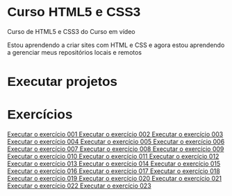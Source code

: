 <style>
    h1 {
        font-family: arial, helvetica,  sans-serif;
        font-size: 30px;
    }
</style>

# Curso HTML5 e CSS3
 Curso de HTML5 e CSS3 do Curso em vídeo

 Estou aprendendo a criar sites com HTML e CSS e agora estou aprendendo a gerenciar meus repositórios locais e remotos
# Executar projetos
<h1>Exercícios</h1>
<a href="https://miguelesss.github.io/Curso-HTML5-e-CSS3/modulo01/exercicios/exe001/index.html">
    Executar o exercício 001
</a>
<a href="https://miguelesss.github.io/Curso-HTML5-e-CSS3/modulo01/exercicios/exe001/index.html">
    Executar o exercício 002
</a>
<a href="https://miguelesss.github.io/Curso-HTML5-e-CSS3/modulo01/exercicios/exe001/index.html">
    Executar o exercício 003
</a>
<a href="https://miguelesss.github.io/Curso-HTML5-e-CSS3/modulo01/exercicios/exe001/index.html">
    Executar o exercício 004
</a>
<a href="https://miguelesss.github.io/Curso-HTML5-e-CSS3/modulo01/exercicios/exe001/index.html">
    Executar o exercício 005
</a>
<a href="https://miguelesss.github.io/Curso-HTML5-e-CSS3/modulo01/exercicios/exe001/index.html">
    Executar o exercício 006
</a>
<a href="https://miguelesss.github.io/Curso-HTML5-e-CSS3/modulo01/exercicios/exe001/index.html">
    Executar o exercício 007
</a>
<a href="https://miguelesss.github.io/Curso-HTML5-e-CSS3/modulo01/exercicios/exe001/index.html">
    Executar o exercício 008
</a>
<a href="https://miguelesss.github.io/Curso-HTML5-e-CSS3/modulo01/exercicios/exe001/index.html">
    Executar o exercício 009
</a>
<a href="https://miguelesss.github.io/Curso-HTML5-e-CSS3/modulo01/exercicios/exe001/index.html">
    Executar o exercício 010
</a>
<a href="https://miguelesss.github.io/Curso-HTML5-e-CSS3/modulo01/exercicios/exe001/index.html">
    Executar o exercício 011
</a>
<a href="https://miguelesss.github.io/Curso-HTML5-e-CSS3/modulo01/exercicios/exe001/index.html">
    Executar o exercício 012
</a>
<a href="https://miguelesss.github.io/Curso-HTML5-e-CSS3/modulo01/exercicios/exe001/index.html">
    Executar o exercício 013
</a>
<a href="https://miguelesss.github.io/Curso-HTML5-e-CSS3/modulo01/exercicios/exe001/index.html">
    Executar o exercício 014
</a>
<a href="https://miguelesss.github.io/Curso-HTML5-e-CSS3/modulo01/exercicios/exe001/index.html">
    Executar o exercício 015
</a>
<a href="https://miguelesss.github.io/Curso-HTML5-e-CSS3/modulo01/exercicios/exe001/index.html">
    Executar o exercício 016
</a>
<a href="https://miguelesss.github.io/Curso-HTML5-e-CSS3/modulo01/exercicios/exe001/index.html">
    Executar o exercício 017
</a>
<a href="https://miguelesss.github.io/Curso-HTML5-e-CSS3/modulo01/exercicios/exe001/index.html">
    Executar o exercício 018
</a>
<a href="https://miguelesss.github.io/Curso-HTML5-e-CSS3/modulo01/exercicios/exe001/index.html">
    Executar o exercício 019
</a>
<a href="https://miguelesss.github.io/Curso-HTML5-e-CSS3/modulo01/exercicios/exe001/index.html">
    Executar o exercício 020
</a>
<a href="https://miguelesss.github.io/Curso-HTML5-e-CSS3/modulo01/exercicios/exe001/index.html">
    Executar o exercício 021
</a>
<a href="https://miguelesss.github.io/Curso-HTML5-e-CSS3/modulo01/exercicios/exe001/index.html">
    Executar o exercício 022
</a>
<a href="https://miguelesss.github.io/Curso-HTML5-e-CSS3/modulo01/exercicios/exe001/index.html">
    Executar o exercício 023
    </a>
